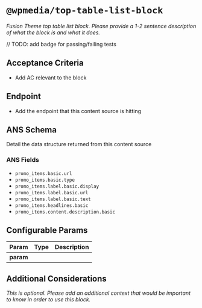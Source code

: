 # `@wpmedia/top-table-list-block`
_Fusion Theme top table list block. Please provide a 1-2 sentence description of what the block is and what it does._

// TODO: add badge for passing/failing tests

## Acceptance Criteria
- Add AC relevant to the block

## Endpoint
- Add the endpoint that this content source is hitting

## ANS Schema
Detail the data structure returned from this content source

### ANS Fields
- `promo_items.basic.url`
- `promo_items.basic.type`
- `promo_items.label.basic.display`
- `promo_items.label.basic.url`
- `promo_items.label.basic.text`
- `promo_items.headlines.basic`
- `promo_items.content.description.basic`


## Configurable Params
| **Param** | **Type** | **Description** |
|---|---|---|
| **param** |  |  |

## Additional Considerations
_This is optional. Please add an additional context that would be important to know in order to use this block._
